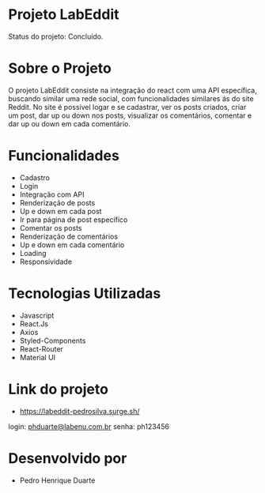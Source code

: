 # Projeto LabEddit 

Status do projeto: Concluído.

# Sobre o Projeto

O projeto LabEddit consiste na integração do react com uma API específica, buscando similar uma rede social, com funcionalidades similares ás do site Reddit. 
No site é possível logar e se cadastrar, ver os posts criados, criar um post, dar up ou down nos posts, visualizar os comentários, comentar e dar up ou down em cada comentário. 

# Funcionalidades

- Cadastro 
- Login 
- Integração com API
- Renderização de posts
- Up e down em cada post 
- Ir para página de post específico 
- Comentar os posts 
- Renderização de comentários 
- Up e down em cada comentário 
- Loading
- Responsividade 


# Tecnologias Utilizadas 
- Javascript 
- React.Js
- Axios
- Styled-Components
- React-Router
- Material UI

# Link do projeto 
- https://labeddit-pedrosilva.surge.sh/

login: phduarte@labenu.com.br
senha: ph123456

# Desenvolvido por 

- Pedro Henrique Duarte
